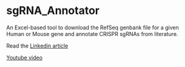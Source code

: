 # sgRNA_Annotator
An Excel-based tool to download the RefSeq genbank file for a given Human or Mouse gene and annotate CRISPR sgRNAs from literature. 

Read the [Linkedin article](https://www.linkedin.com/pulse/sgrna-annotator-excel-based-tool-pick-crispr-sgrnas-amir)

[Youtube video](https://www.youtube.com/watch?v=MO8rAcklmbI)
